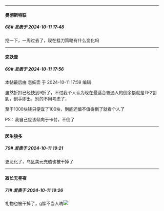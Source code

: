 ﻿
*****

####  曼彻斯特联  
##### 68#       发表于 2024-10-11 17:48

挖一下，一周过去了，现在挂刀策略有什么变化吗


*****

####  恋妖壶  
##### 69#       发表于 2024-10-11 17:56

 本帖最后由 恋妖壶 于 2024-10-11 17:59 编辑 

虽然折扣已经快到9折了，不过我个人认为现在最适合普通人的倒余额就是TF2钥匙，到手即出，别的不用考虑了，

至于1000块钱只便宜了100块，到底还值不值得倒了就看个人了

PS：我自己应该倾向于卡付，不倒了


*****

####  医生狼多  
##### 70#       发表于 2024-10-11 19:21

更恶化了，乌区美元充值也被干掉了


*****

####  寂长无星夜  
##### 71#       发表于 2024-10-11 19:26

礼物也被干掉了，g胖不当人呐<img src="https://static.saraba1st.com/image/smiley/face2017/133.png" referrerpolicy="no-referrer">

